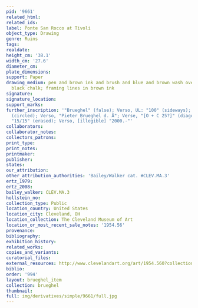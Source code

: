 ```yaml
---
pid: '9661'
related_html: 
related_ids: 
label: Ponte San Rocco at Tivoli
object_type: Drawing
genre: Ruins
tags: 
realdate: 
height_cm: '38.1'
width_cm: '27.6'
diameter_cm: 
plate_dimensions: 
support: Paper
drawing_medium: pen and brown ink and brush and blue and brown wash over traces of
  black chalk; framing lines in brown ink
signature: 
signature_location: 
support_marks: 
further_inscription: '"Brueghel" (false); Verso, UL: "100" (sideways); Verso, "13"
  (circled); Verso, "Pieter Brueghel d. Ä"; Verse, "[O + C 25?]" (diagonally); Verso,
  "15/15" (erased); Verso, [illegible] "2000.-"'
collaborators: 
collaborator_notes: 
collectors_patrons: 
print_type: 
print_notes: 
printmaker: 
publisher: 
states: 
our_attribution: 
other_attribution_authorities: 'Bailey/Walker cat. #CLEV.MA.3'
ertz_1979: 
ertz_2008: 
bailey_walker: CLEV.MA.3
hollstein_no: 
collection_type: Public
location_country: United States
location_city: Cleveland, OH
location_collection: The Cleveland Museum of Art
location_or_most_recent_sale_notes: '1954.56'
provenance: 
bibliography: 
exhibition_history: 
related_works: 
copies_and_variants: 
curatorial_files: 
external_resources: http://www.clevelandart.org/art/1954.560?collection_search_query=1954.56&op=search&form_build_id=form-qM5s0TvTYsoqpv3U3avh4DdRE3M8N6k6Vs34jHoTRG0&form_id=clevelandart_collection_search_form
biblio: 
order: '994'
layout: brueghel_item
collection: brueghel
thumbnail: 
full: img/derivatives/simple/9661/full.jpg
---
```

